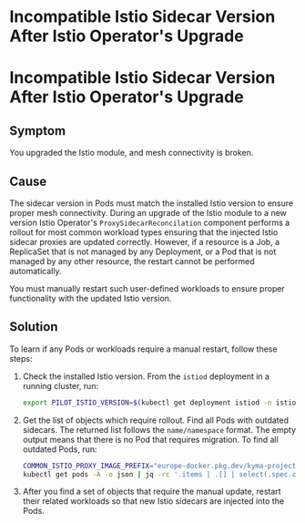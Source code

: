 # Incompatible Istio Sidecar Version After Istio Operator's Upgrade

<!-- open-source-only -->
# Incompatible Istio Sidecar Version After Istio Operator's Upgrade

## Symptom

You upgraded the Istio module, and mesh connectivity is broken.

## Cause

The sidecar version in Pods must match the installed Istio version to ensure proper mesh connectivity. During an upgrade of the Istio module to a new version Istio Operator's `ProxySidecarReconcilation` component performs a rollout for most common workload types ensuring that the injected Istio sidecar proxies are updated correctly.
However, if a resource is a Job, a ReplicaSet that is not managed by any Deployment, or a Pod that is not managed by any other resource, the restart cannot be performed automatically.

You must manually restart such user-defined workloads to ensure proper functionality with the updated Istio version.

## Solution

To learn if any Pods or workloads require a manual restart, follow these steps:

1. Check the installed Istio version. From the `istiod` deployment in a running cluster, run:

   ```bash
   export PILOT_ISTIO_VERSION=$(kubectl get deployment istiod -n istio-system -o json | jq '.spec.template.spec.containers | .[].image' | sed 's/[^:"]*[:]//' | sed 's/["]//g')
   ```

2. Get the list of objects which require rollout. Find all Pods with outdated sidecars. The returned list follows the `name/namespace` format. The empty output means that there is no Pod that requires migration. To find all outdated Pods, run:

   ```bash
   COMMON_ISTIO_PROXY_IMAGE_PREFIX="europe-docker.pkg.dev/kyma-project/prod/external/istio/proxyv2"
   kubectl get pods -A -o json | jq -rc '.items | .[] | select(.spec.containers[].image | startswith("'"${COMMON_ISTIO_PROXY_IMAGE_PREFIX}"'") and (endswith("'"${PILOT_ISTIO_VERSION}"'") | not))  | "\(.metadata.name)/\(.metadata.namespace)"'
   ```

3. After you find a set of objects that require the manual update, restart their related workloads so that new Istio sidecars are injected into the Pods.

